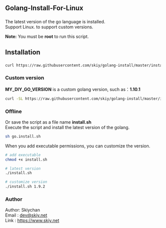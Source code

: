 Golang-Install-For-Linux
------
### 

The latest version of the go language is installed.   
Support Linux. to support custom versions.

**Note:** You must be **root** to run this script.

## Installation
###
```sh
curl https://raw.githubusercontent.com/skiy/golang-install/master/install.sh | sh
```

### Custom version   
**MY_DIY_GO_VERSION** is a custom golang version, such as：**1.10.1**
```sh
curl -SL https://raw.githubusercontent.com/skiy/golang-install/master/install.sh | bash /dev/stdin MY_DIY_GO_VERSION
```
### Offline
Or save the script as a file name **install.sh**   
Execute the script and install the latest version of the golang.
```sh
sh go.install.sh
```
  
When you add executable permissions, you can customize the version.   
```sh
# add executable
chmod +x install.sh

# latest version
./install.sh

# customize version
./install.sh 1.9.2
```

### Author
Author: Skiychan   
Email : dev@skiy.net   
Link  : https://www.skiy.net 